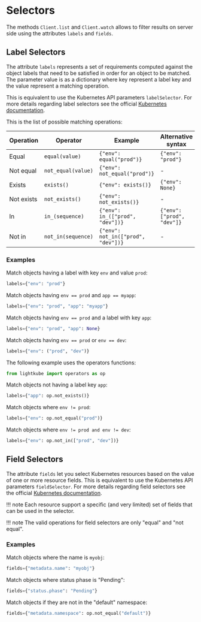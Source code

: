 # Selectors

The methods `Client.list` and `Client.watch` allows to filter results on server side
using the attributes `labels` and `fields`.


## Label Selectors

The attribute `labels` represents a set of requirements computed against the object labels
that need to be satisfied in order for an object to be matched.
The parameter value is as a dictionary where key represent a label key 
and the value represent a matching operation.

This is equivalent to use the Kubernetes API parameters `labelSelector`.
For more details regarding label selectors see the official [Kubernetes documentation](https://kubernetes.io/docs/concepts/overview/working-with-objects/labels).

This is the list of possible matching operations:

| Operation | Operator | Example | Alternative syntax |
|---|---|---|---|
| Equal | `equal(value)` | `{"env": equal("prod")}` | `{"env": "prod"}` |
| Not equal | `not_equal(value)` | `{"env": not_equal("prod")}` | - |
| Exists | `exists()` | `{"env": exists()}` | `{"env": None}` |
| Not exists | `not_exists()` | `{"env": not_exists()}` | - |
| In | `in_(sequence)` | `{"env": in_(["prod", "dev"])}` | `{"env": ["prod", "dev"]}` |
| Not in | `not_in(sequence)` | `{"env": not_in(["prod", "dev"])}` | - |

### Examples

Match objects having a label with key `env` and value `prod`:
```python
labels={"env": "prod"}
```

Match objects having `env == prod` and `app == myapp`:
```python
labels={"env": "prod", "app": "myapp"}
```

Match objects having `env == prod` and a label with key `app`:
```python
labels={"env": "prod", "app": None}
```

Match objects having `env == prod` or `env == dev`:
```python
labels={"env": ("prod", "dev")}
```

The following example uses the operators functions:

```python
from lightkube import operators as op
```

Match objects not having a label key `app`:
```python
labels={"app": op.not_exists()}
```

Match objects where `env != prod`:
```python
labels={"env": op.not_equal("prod")}
```

Match objects where `env != prod and env != dev`:
```python
labels={"env": op.not_in(["prod", "dev"])}
```

## Field Selectors

The attribute `fields` let you select Kubernetes resources based on the value of 
one or more resource fields. This is equivalent to use the Kubernetes API parameters `fieldSelector`.
For more details regarding field selectors see the official [Kubernetes documentation](https://kubernetes.io/docs/concepts/overview/working-with-objects/field-selectors).

!!! note
    Each resource support a specific (and very limited) set of fields that can be used in the selector.

!!! note
    The valid operations for field selectors are only "equal" and "not equal".

### Examples

Match objects where the name is `myobj`:
```python
fields={"metadata.name": "myobj"}
```

Match objects where status phase is "Pending":
```python
fields={"status.phase": "Pending"}
```

Match objects if they are not in the "default" namespace:
```python
fields={"metadata.namespace": op.not_equal("default")}
```
